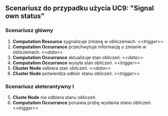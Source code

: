 ## Scenariusz do przypadku użycia UC9: "Signal own status"

### Scenariusz główny
1. **Computation Resource** sygnalizuje zmianę w obliczeniach. <<*trigger*>>
2. **Computation Occurrance** przechwytuje informację o zmianie w obliczeniach. <<*data*>>
3. **Computation Occurrance** aktualizuje stan obliczeń. <<*data*>>
4. **Computation Occurrance** wysyła stan obliczeń. <<*trigger*>>
5. **Cluster Node** odbiera stan obliczeń. <<*data*>>
6. **Cluster Node** potwierdza odbiór stanu obliczeń. <<*trigger*>>

### Scenariusz aleterantywny I
5. **Cluste Node** nie odbiera stanu obliczeń.
6. **Computation Occurrance** ponawia próbę wysłania stanu obliczeń. <<*trigger*>>

